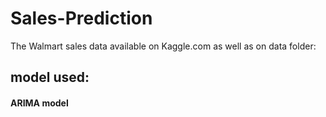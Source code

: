 # Sales-Prediction

The Walmart sales data available on Kaggle.com as well as on data folder:   
## model used:  
 
#### ARIMA model  

